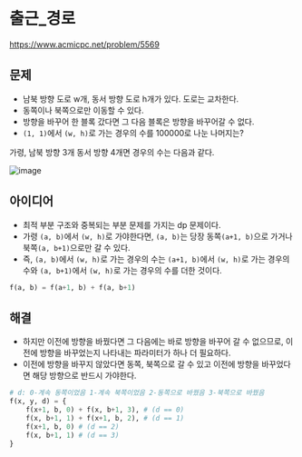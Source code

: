 # 출근_경로

https://www.acmicpc.net/problem/5569

## 문제

- 남북 방향 도로 w개, 동서 방향 도로 h개가 있다. 도로는 교차한다.
- 동쪽이나 북쪽으로만 이동할 수 있다.
- 방향을 바꾸어 한 블록 갔다면 그 다음 블록은 방향을 바꾸어갈 수 없다.
- `(1, 1)`에서 `(w, h)`로 가는 경우의 수를 100000로 나눈 나머지는?

가령, 남북 방향 3개 동서 방향 4개면 경우의 수는 다음과 같다.

![image](https://www.acmicpc.net/upload/images/path.png)

## 아이디어

- 최적 부분 구조와 중복되는 부분 문제를 가지는 dp 문제이다.
- 가령 `(a, b)`에서 `(w, h)`로 가야한다면, `(a, b)`는 당장 동쪽`(a+1, b)`으로 가거나 북쪽`(a, b+1)`으로만 갈 수 있다.
- 즉, `(a, b)`에서 `(w, h)`로 가는 경우의 수는 `(a+1, b)`에서 `(w, h)`로 가는 경우의 수와 `(a, b+1)`에서 `(w, h)`로 가는 경우의 수를 더한 것이다.

```python
f(a, b) = f(a+1, b) + f(a, b+1)
```

## 해결

- 하지만 이전에 방향을 바꿨다면 그 다음에는 바로 방향을 바꾸어 갈 수 없으므로, 이전에 방향을 바꾸었는지 나타내는 파라미터가 하나 더 필요하다.
- 이전에 방향을 바꾸지 않았다면 동쪽, 북쪽으로 갈 수 있고 이전에 방향을 바꾸었다면 해당 방향으로 반드시 가야한다.

```python
# d: 0-계속 동쪽이었음 1-계속 북쪽이었음 2-동쪽으로 바꿨음 3-북쪽으로 바꿨음
f(x, y, d) = {
    f(x+1, b, 0) + f(x, b+1, 3), # (d == 0)
    f(x, b+1, 1) + f(x+1, b, 2), # (d == 1)
    f(x+1, b, 0) # (d == 2)
    f(x, b+1, 1) # (d == 3)
}
```